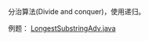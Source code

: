 分治算法(Divide and conquer)，使用递归。

例题：
[LongestSubstringAdv.java](../slidingwindow/LongestSubstringAdv.java)


